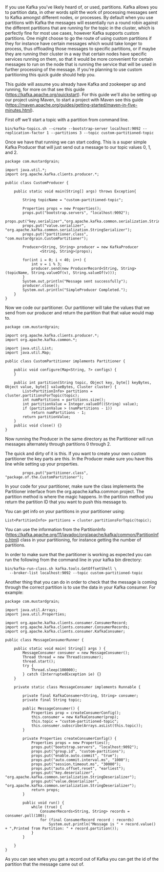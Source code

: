 If you use Kafka you've likely heard of, or used, partitions. Kafka allows you to partition data, in other words split the work of processing messages sent to Kafka amongst different nodes, or processes. By default when you use partitions with Kafka the messages will essentially run a round robin against the different partitions that are running for the topic in the cluster, which is perfectly fine for most use cases, however Kafka supports custom partitions. One might choose to go the route of using custom partitions if they for instance have certain messages which would take longer to process, thus offloading those messages to specific partitions, or if maybe they are running their cluster in a way that certain nodes have specific services running on them, so that it would be more convenient for certain messages to run on the node that is running the service that will be used in further processing of the message. If you're planning to use custom partitioning this quick guide should help you.

This guide will assume you already have Kafka and zookeeper up and running, for more on that see this guide (https://kafka.apache.org/quickstart). For this guide we'll also be setting up our project using Maven, to start a project with Maven see this guide (https://maven.apache.org/guides/getting-started/maven-in-five-minutes.html).

First off we'll start a topic with a partition from command line.

```
bin/kafka-topics.sh --create --bootstrap-server localhost:9092 --replication-factor 1 --partitions 3 --topic custom-partitioned-topic
```

Once we have that running we can start coding. 
This is a super simple Kafka Producer that will just send out a message to our topic values 0, 1, and 2.

```
package com.mustardgrain;

import java.util.*;
import org.apache.kafka.clients.producer.*;

public class CustomProducer {

    public static void main(String[] args) throws Exception{

        String topicName = "custom-partitioned-topic";

        Properties props = new Properties();
        props.put("bootstrap.servers", "localhost:9092");
        props.put("key.serializer","org.apache.kafka.common.serialization.StringSerializer");
        props.put("value.serializer", "org.apache.kafka.common.serialization.StringSerializer");
        props.put("partitioner.class", "com.mustardgrain.CustomPartitioner");

        Producer<String, String> producer = new KafkaProducer
                <String, String>(props);

        for(int i = 0; i < 40; i++) {
            int v = i % 3;
            producer.send(new ProducerRecord<String, String>(topicName, String.valueOf(v), String.valueOf(v)));
        }
        System.out.println("Message sent successfully");
        producer.close();
        System.out.println("SimpleProducer Completed.");
    }
}
```

Now we code our partitioner. Our partitioner will take the values that we send from our producer and return the partition that that value would map to.

```
package com.mustardgrain;

import org.apache.kafka.clients.producer.*;
import org.apache.kafka.common.*;

import java.util.List;
import java.util.Map;

public class CustomPartitioner implements Partitioner {

    public void configure(Map<String, ?> configs) {
    }

    public int partition(String topic, Object key, byte[] keyBytes, Object value, byte[] valueBytes, Cluster cluster) {
        List<PartitionInfo> partitions = cluster.partitionsForTopic(topic);
        int numPartitions = partitions.size();
        int partitionValue = Integer.valueOf((String) value);
        if (partitionValue > (numPartitions - 1))
            return numPartitions - 1;
        return partitionValue;
    }
    public void close() {}
}
```

Now running the Producer in the same directory as the Partitioner will run messages alternately through partitions 0 through 2.

The quick and dirty of it is this. If you want to create your own custom partitioner the key parts are this. In the Producer make sure you have this line while setting up your properties.

```
        props.put("partitioner.class", "package.of.the.CustomPartitioner");
```

In your code for your partitioner, make sure the class implements the Partitioner interface from the org.apache.kafka.common project. The partition method is where the magic happens. In the partition method you return the partition ID that you want to push this message to.

You can get info on your partitions in your partitioner using:

```
List<PartitionInfo> partitions = cluster.partitionsForTopic(topic);
```

You can use the information from the PartitionInfo (https://kafka.apache.org/11/javadoc/org/apache/kafka/common/PartitionInfo.html) class in your partitioning, for instance getting the number of partitions.

In order to make sure that the partitioner is working as expected you can run the following from the command line in your kafka bin directory:

```
bin/kafka-run-class.sh kafka.tools.GetOffsetShell \
  --broker-list localhost:9092 --topic custom-partitioned-topic
```

Another thing that you can do in order to check that the message is coming through the correct partition is to use the data in your Kafka consumer. For example:
```
package com.mustardgrain;

import java.util.Arrays;
import java.util.Properties;

import org.apache.kafka.clients.consumer.ConsumerRecord;
import org.apache.kafka.clients.consumer.ConsumerRecords;
import org.apache.kafka.clients.consumer.KafkaConsumer;

public class MessageConsumerRunner {

    public static void main( String[] args ) {
        MessageConsumer consumer = new MessageConsumer();
        Thread thread = new Thread(consumer);
        thread.start();
        try {
            Thread.sleep(100000);
        } catch (InterruptedException ie) {}
    }

    private static class MessageConsumer implements Runnable {

        private final KafkaConsumer<String, String> consumer;
        private final String topic;

        public MessageConsumer() {
            Properties prop = createConsumerConfig();
            this.consumer = new KafkaConsumer(prop);
            this.topic = "custom-partitioned-topic";
            this.consumer.subscribe(Arrays.asList(this.topic));
        }

        private Properties createConsumerConfig() {
            Properties props = new Properties();
            props.put("bootstrap.servers", "localhost:9092");
            props.put("group.id", "custom-partitions");
            props.put("enable.auto.commit", "true");
            props.put("auto.commit.interval.ms", "1000");
            props.put("session.timeout.ms", "30000");
            props.put("auto.offset.reset", "earliest");
            props.put("key.deserializer", "org.apache.kafka.common.serialization.StringDeserializer");
            props.put("value.deserializer", "org.apache.kafka.common.serialization.StringDeserializer");
            return props;
        }

        public void run() {
            while (true) {
                ConsumerRecords<String, String> records = consumer.poll(100);
                for (final ConsumerRecord record : records)
                    System.out.println("Message is " + record.value() + ",Printed from Partition: " + record.partition());
            }
        }

    }
}
```
As you can see when you get a record out of Kafka you can get the id of the partition that the message came out of. 

